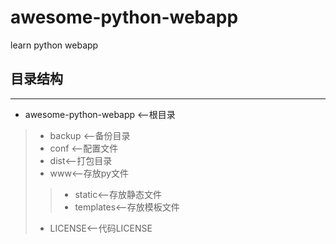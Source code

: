 # awesome-python-webapp

learn python webapp


## 目录结构
____
* awesome-python-webapp <--根目录
> * backup <--备份目录
> * conf <--配置文件
> * dist<--打包目录
> * www<--存放py文件
> > * static<--存放静态文件
> > * templates<--存放模板文件
> *  LICENSE<--代码LICENSE
